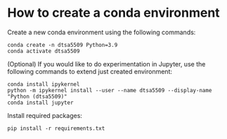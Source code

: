 # How to create a conda environment

Create a new conda environment using the following commands:

```cli
conda create -n dtsa5509 Python=3.9
conda activate dtsa5509
```

(Optional) If you would like to do experimentation in Jupyter, use the following commands to extend just created environment:

```cli
conda install ipykernel
python -m ipykernel install --user --name dtsa5509 --display-name "Python (dtsa5509)"
conda install jupyter
```

Install required packages:

```cli
pip install -r requirements.txt
```
